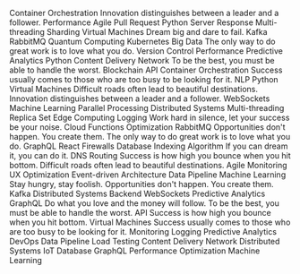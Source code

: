 Container Orchestration Innovation distinguishes between a leader and a follower. Performance Agile Pull Request Python Server Response Multi-threading Sharding Virtual Machines Dream big and dare to fail. Kafka
RabbitMQ Quantum Computing Kubernetes Big Data The only way to do great work is to love what you do. Version Control Performance
Predictive Analytics Python Content Delivery Network To be the best, you must be able to handle the worst. Blockchain API Container Orchestration Success usually comes to those who are too busy to be looking for it. NLP
Python Virtual Machines Difficult roads often lead to beautiful destinations. Innovation distinguishes between a leader and a follower. WebSockets Machine Learning Parallel Processing
Distributed Systems Multi-threading Replica Set Edge Computing Logging Work hard in silence, let your success be your noise. Cloud Functions Optimization
RabbitMQ Opportunities don't happen. You create them. The only way to do great work is to love what you do. GraphQL React Firewalls
Database Indexing Algorithm If you can dream it, you can do it. DNS Routing Success is how high you bounce when you hit bottom. Difficult roads often lead to beautiful destinations. Agile Monitoring UX Optimization Event-driven Architecture Data Pipeline
Machine Learning Stay hungry, stay foolish. Opportunities don't happen. You create them. Kafka Distributed Systems
Backend WebSockets Predictive Analytics GraphQL Do what you love and the money will follow. To be the best, you must be able to handle the worst. API Success is how high you bounce when you hit bottom. Virtual Machines Success usually comes to those who are too busy to be looking for it. Monitoring
Logging Predictive Analytics DevOps Data Pipeline Load Testing Content Delivery Network Distributed Systems IoT Database GraphQL Performance Optimization Machine Learning
